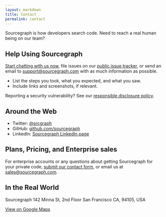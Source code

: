 ```yaml
---
layout: markdown
title: Contact
permalink: contact
---
```


Sourcegraph is how developers search code. Need to reach a real human being on our team?

## Help Using Sourcegraph

<a class="intercom-toggle" href="#" onclick="window.Intercom('show')">Start chatting with us now</a>, file issues on our [public issue tracker](https://github.com/sourcegraph/issues/issues), or send an email to <a href="mailto:support@sourcegraph.com">support@sourcegraph.com</a> with as much information as possible.

- List the steps you took, what you expected, and what you saw.
- Include links and screenshots, if relevant.

Reporting a security vulnerability? See our <a href="/security">responsible disclosure policy</a>.

## Around the Web

- Twitter: <a href="https://twitter.com/srcgraph" target="_blank">@srcgraph</a>
- GitHub: <a target="_blank" href="https://github.com/sourcegraph">github.com/sourcegraph</a>
- LinkedIn: <a target="_blank" href="https://www.linkedin.com/company/sourcegraph">Sourcegraph LinkedIn page</a>

## Plans, Pricing, and Enterprise sales

For enterprise accounts or any questions about getting Sourcegraph for your private code, <a href="/contact/sales">submit our contact form</a>, or email us at <a href="mailto:sales@sourcegraph.com">sales@sourcegraph.com</a>.

## In the Real World

Sourcegraph 142 Minna St, 2nd Floor San Francisco CA, 94105, USA

<a target="_blank" href="https://www.google.com/maps/place/Sourcegraph/@37.7878302,-122.4013944,17z/data=!3m1!4b1!4m5!3m4!1s0x80858062cd4c9f97:0xf3a9d5164f1d61ec!8m2!3d37.7878302!4d-122.3992004">View on Google Maps</a>
